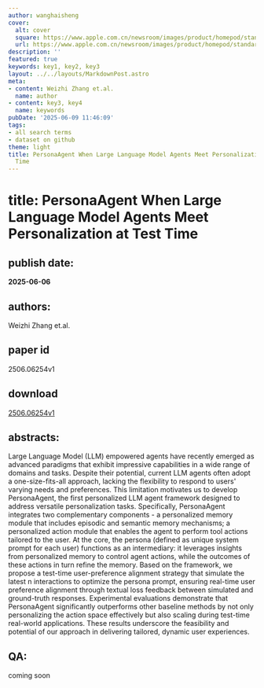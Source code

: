 ```yaml
---
author: wanghaisheng
cover:
  alt: cover
  square: https://www.apple.com.cn/newsroom/images/product/homepod/standard/Apple-HomePod-hero-230118_big.jpg.large_2x.jpg
  url: https://www.apple.com.cn/newsroom/images/product/homepod/standard/Apple-HomePod-hero-230118_big.jpg.large_2x.jpg
description: ''
featured: true
keywords: key1, key2, key3
layout: ../../layouts/MarkdownPost.astro
meta:
- content: Weizhi Zhang et.al.
  name: author
- content: key3, key4
  name: keywords
pubDate: '2025-06-09 11:46:09'
tags:
- all search terms
- dataset on github
theme: light
title: PersonaAgent When Large Language Model Agents Meet Personalization at Test
  Time
---
```


# title: PersonaAgent When Large Language Model Agents Meet Personalization at Test Time 
## publish date: 
**2025-06-06** 
## authors: 
  Weizhi Zhang et.al. 
## paper id
2506.06254v1
## download
[2506.06254v1](http://arxiv.org/abs/2506.06254v1)
## abstracts:
Large Language Model (LLM) empowered agents have recently emerged as advanced paradigms that exhibit impressive capabilities in a wide range of domains and tasks. Despite their potential, current LLM agents often adopt a one-size-fits-all approach, lacking the flexibility to respond to users' varying needs and preferences. This limitation motivates us to develop PersonaAgent, the first personalized LLM agent framework designed to address versatile personalization tasks. Specifically, PersonaAgent integrates two complementary components - a personalized memory module that includes episodic and semantic memory mechanisms; a personalized action module that enables the agent to perform tool actions tailored to the user. At the core, the persona (defined as unique system prompt for each user) functions as an intermediary: it leverages insights from personalized memory to control agent actions, while the outcomes of these actions in turn refine the memory. Based on the framework, we propose a test-time user-preference alignment strategy that simulate the latest n interactions to optimize the persona prompt, ensuring real-time user preference alignment through textual loss feedback between simulated and ground-truth responses. Experimental evaluations demonstrate that PersonaAgent significantly outperforms other baseline methods by not only personalizing the action space effectively but also scaling during test-time real-world applications. These results underscore the feasibility and potential of our approach in delivering tailored, dynamic user experiences.
## QA:
coming soon

